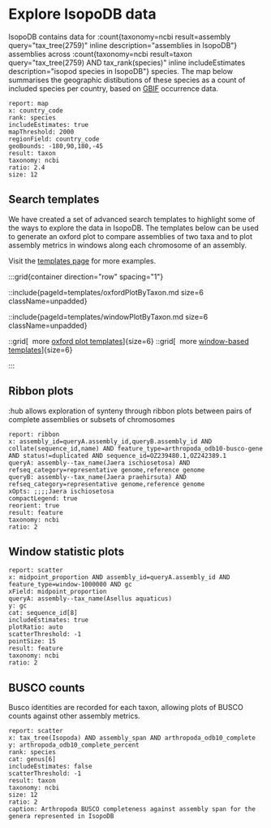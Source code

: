# Explore IsopoDB data

IsopoDB contains data for
:count{taxonomy=ncbi result=assembly query="tax_tree(2759)" inline description="assemblies in IsopoDB"} assemblies across
:count{taxonomy=ncbi result=taxon query="tax_tree(2759) AND tax_rank(species)" inline includeEstimates description="isopod species in IsopoDB"} species. The map below summarises the geographic distibutions of these species as a count of included species per country, based on [GBIF](https://www.gbif.org) occurrence data.


```report
report: map
x: country_code
rank: species
includeEstimates: true
mapThreshold: 2000
regionField: country_code
geoBounds: -180,90,180,-45
result: taxon
taxonomy: ncbi
ratio: 2.4
size: 12
```


## Search templates

We have created a set of advanced search templates to highlight some of the ways to explore the data in IsopoDB. The templates below can be used to generate an oxford plot to compare assemblies of two taxa and to plot assembly metrics in windows along each chromosome of an assembly.

Visit the [templates page](/templates) for more examples.

:::grid{container direction="row" spacing="1"}

::include{pageId=templates/oxfordPlotByTaxon.md size=6 className=unpadded}

::include{pageId=templates/windowPlotByTaxon.md size=6 className=unpadded}

::grid[&nbsp;&nbsp;more [oxford plot templates](/templates/oxford)]{size=6}
::grid[&nbsp;&nbsp;more [window-based templates](/templates/windows)]{size=6}

:::

## Ribbon plots

:hub allows exploration of synteny through ribbon plots between pairs of complete assemblies or subsets of chromosomes

```report
report: ribbon
x: assembly_id=queryA.assembly_id,queryB.assembly_id AND collate(sequence_id,name) AND feature_type=arthropoda_odb10-busco-gene AND status!=duplicated AND sequence_id=OZ239480.1,OZ242389.1
queryA: assembly--tax_name(Jaera ischiosetosa) AND refseq_category=representative genome,reference genome
queryB: assembly--tax_name(Jaera praehirsuta) AND refseq_category=representative genome,reference genome
xOpts: ;;;;Jaera ischiosetosa
compactLegend: true
reorient: true
result: feature
taxonomy: ncbi
ratio: 2
```

## Window statistic plots

```report
report: scatter
x: midpoint_proportion AND assembly_id=queryA.assembly_id AND feature_type=window-1000000 AND gc
xField: midpoint_proportion
queryA: assembly--tax_name(Asellus aquaticus)
y: gc
cat: sequence_id[8]
includeEstimates: true
plotRatio: auto
scatterThreshold: -1
pointSize: 15
result: feature
taxonomy: ncbi
ratio: 2
```

## BUSCO counts

Busco identities are recorded for each taxon, allowing plots of BUSCO counts against other assembly metrics.



```report
report: scatter
x: tax_tree(Isopoda) AND assembly_span AND arthropoda_odb10_complete
y: arthropoda_odb10_complete_percent
rank: species
cat: genus[6]
includeEstimates: false
scatterThreshold: -1
result: taxon
taxonomy: ncbi
size: 12
ratio: 2
caption: Arthropoda BUSCO completeness against assembly span for the genera represented in IsopoDB
```

